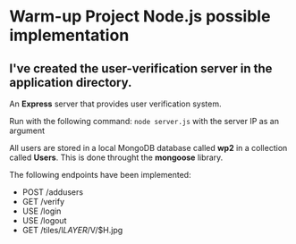 # Warm-up Project Node.js possible implementation

## I've created the user-verification server in the **application** directory.  

An **Express** server that provides user verification system.

Run with the following command: `node server.js` with the server IP as an argument

All users are stored in a local MongoDB database called **wp2** in a collection called **Users**. This is done throught the **mongoose** library.

The following endpoints have been implemented:
- POST /addusers
- GET /verify
- USE /login
- USE /logout
- GET /tiles/l$LAYER/$V/$H.jpg


